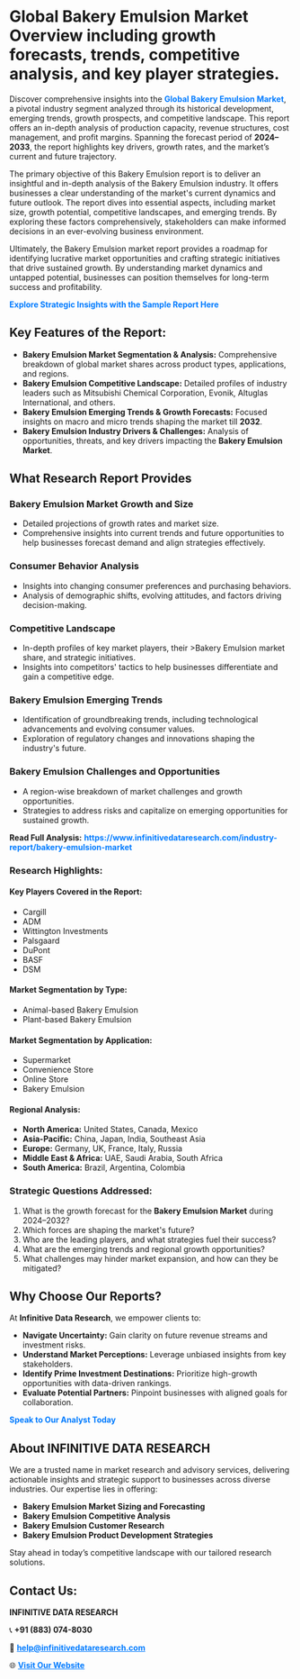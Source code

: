 <h1>Global Bakery Emulsion Market Overview including growth forecasts, trends, competitive analysis, and key player strategies.</h1>
<p>
Discover comprehensive insights into the 
<a href="https://www.infinitivedataresearch.com/industry-report/bakery-emulsion-market" rel="dofollow" style="color: #007BFF; text-decoration: none;"><strong>Global Bakery Emulsion Market</strong></a>, a pivotal industry segment analyzed through its historical development, emerging trends, growth prospects, and competitive landscape. This report offers an in-depth analysis of production capacity, revenue structures, cost management, and profit margins. Spanning the forecast period of <strong>2024–2033</strong>, the report highlights key drivers, growth rates, and the market’s current and future trajectory.
</p>
<p>
The primary objective of this Bakery Emulsion report is to deliver an insightful and in-depth analysis of the Bakery Emulsion industry. It offers businesses a clear understanding of the market's current dynamics and future outlook. The report dives into essential aspects, including market size, growth potential, competitive landscapes, and emerging trends. By exploring these factors comprehensively, stakeholders can make informed decisions in an ever-evolving business environment.
</p>
<p>
Ultimately, the Bakery Emulsion market report provides a roadmap for identifying lucrative market opportunities and crafting strategic initiatives that drive sustained growth. By understanding market dynamics and untapped potential, businesses can position themselves for long-term success and profitability.
</p>
<p>
<a href="https://www.infinitivedataresearch.com/request-sample/reportId=111397" style="color: #007BFF; text-decoration: none;"><strong>Explore Strategic Insights with the Sample Report Here</strong></a>
</p>

<h2>Key Features of the Report:</h2>
<ul>
<li><strong>Bakery Emulsion Market Segmentation & Analysis:</strong> Comprehensive breakdown of global market shares across product types, applications, and regions.</li>
<li><strong>Bakery Emulsion Competitive Landscape:</strong> Detailed profiles of industry leaders such as Mitsubishi Chemical Corporation, Evonik, Altuglas International, and others.</li>
<li><strong>Bakery Emulsion Emerging Trends & Growth Forecasts:</strong> Focused insights on macro and micro trends shaping the market till <strong>2032</strong>.</li>
<li><strong>Bakery Emulsion Industry Drivers & Challenges:</strong> Analysis of opportunities, threats, and key drivers impacting the <strong>Bakery Emulsion Market</strong>.</li>
</ul>

<h2>What Research Report Provides</h2>
<h3>Bakery Emulsion Market Growth and Size</h3>
<ul>
<li>Detailed projections of growth rates and market size.</li>
<li>Comprehensive insights into current trends and future opportunities to help businesses forecast demand and align strategies effectively.</li>
</ul>

<h3>Consumer Behavior Analysis</h3>
<ul>
<li>Insights into changing consumer preferences and purchasing behaviors.</li>
<li>Analysis of demographic shifts, evolving attitudes, and factors driving decision-making.</li>
</ul>

<h3>Competitive Landscape</h3>
<ul>
<li>In-depth profiles of key market players, their >Bakery Emulsion market share, and strategic initiatives.</li>
<li>Insights into competitors' tactics to help businesses differentiate and gain a competitive edge.</li>
</ul>

<h3>Bakery Emulsion Emerging Trends</h3>
<ul>
<li>Identification of groundbreaking trends, including technological advancements and evolving consumer values.</li>
<li>Exploration of regulatory changes and innovations shaping the industry's future.</li>
</ul>

<h3>Bakery Emulsion Challenges and Opportunities</h3>
<ul>
<li>A region-wise breakdown of market challenges and growth opportunities.</li>
<li>Strategies to address risks and capitalize on emerging opportunities for sustained growth.</li>
</ul>
<p><strong>Read Full Analysis:</strong> <a href="https://www.infinitivedataresearch.com/industry-report/bakery-emulsion-market" rel="dofollow" style="color: #007BFF; text-decoration: none;"><strong>https://www.infinitivedataresearch.com/industry-report/bakery-emulsion-market</strong></a></p>
<h3>Research Highlights:</h3>
<h4>Key Players Covered in the Report:</h4>
<ul><li>Cargill</li><li>ADM</li><li>Wittington Investments</li><li>Palsgaard</li><li>DuPont</li><li>BASF</li><li>DSM</li></ul>
<h4>Market Segmentation by Type:</h4>
<ul><li>Animal-based Bakery Emulsion</li><li>Plant-based Bakery Emulsion</li></ul>
<h4>Market Segmentation by Application:</h4>
<ul><li>Supermarket</li><li>Convenience Store</li><li>Online Store</li><li>Bakery Emulsion</li></ul>

<h4>Regional Analysis:</h4>
<ul>
<li><strong>North America:</strong> United States, Canada, Mexico</li>
<li><strong>Asia-Pacific:</strong> China, Japan, India, Southeast Asia</li>
<li><strong>Europe:</strong> Germany, UK, France, Italy, Russia</li>
<li><strong>Middle East & Africa:</strong> UAE, Saudi Arabia, South Africa</li>
<li><strong>South America:</strong> Brazil, Argentina, Colombia</li>
</ul>

<h3>Strategic Questions Addressed:</h3>
<ol>
<li>What is the growth forecast for the <strong>Bakery Emulsion Market</strong> during 2024–2032?</li>
<li>Which forces are shaping the market's future?</li>
<li>Who are the leading players, and what strategies fuel their success?</li>
<li>What are the emerging trends and regional growth opportunities?</li>
<li>What challenges may hinder market expansion, and how can they be mitigated?</li>
</ol>

<h2>Why Choose Our Reports?</h2>
<p>At <strong>Infinitive Data Research</strong>, we empower clients to:</p>
<ul>
<li><strong>Navigate Uncertainty:</strong> Gain clarity on future revenue streams and investment risks.</li>
<li><strong>Understand Market Perceptions:</strong> Leverage unbiased insights from key stakeholders.</li>
<li><strong>Identify Prime Investment Destinations:</strong> Prioritize high-growth opportunities with data-driven rankings.</li>
<li><strong>Evaluate Potential Partners:</strong> Pinpoint businesses with aligned goals for collaboration.</li>
</ul>
<p><a href="https://www.infinitivedataresearch.com/industry-report/bakery-emulsion-market" rel="dofollow" style="color: #007BFF; text-decoration: none;"><strong>Speak to Our Analyst Today</strong></a></p>

<h2>About INFINITIVE DATA RESEARCH</h2>
<p>We are a trusted name in market research and advisory services, delivering actionable insights and strategic support to businesses across diverse industries. Our expertise lies in offering:</p>
<ul>
<li><strong>Bakery Emulsion Market Sizing and Forecasting</strong></li>
<li><strong>Bakery Emulsion Competitive Analysis</strong></li>
<li><strong>Bakery Emulsion Customer Research</strong></li>
<li><strong>Bakery Emulsion Product Development Strategies</strong></li>
</ul>
<p>Stay ahead in today’s competitive landscape with our tailored research solutions.</p>

<h2>Contact Us:</h2>
<p><strong>INFINITIVE DATA RESEARCH</strong></p>
<p>📞 <strong>+91 (883) 074-8030</strong></p>
<p>📧 <strong><a href="mailto:help@infinitivedataresearch.com" style="color: #007BFF;">help@infinitivedataresearch.com</a></strong></p>
<p>🌐 <strong><a href="https://www.infinitivedataresearch.com" rel="dofollow" style="color: #007BFF;">Visit Our Website</a></strong></p>